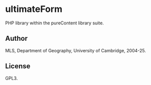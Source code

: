 # ultimateForm

PHP library within the pureContent library suite.


## Author

MLS, Department of Geography, University of Cambridge, 2004-25.


## License

GPL3.
